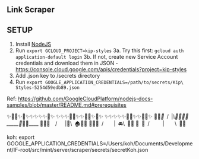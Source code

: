 ## Link Scraper

## SETUP

1. Install [NodeJS](nodejs.org)
2. Run `export GCLOUD_PROJECT=kip-styles`
3a. Try this first: `gcloud auth application-default login`
3b. If not, create new Service Account credentials and download them in JSON - https://console.cloud.google.com/apis/credentials?project=kip-styles
4. Add .json key to /secrets directory
3. Run `export GOOGLE_APPLICATION_CREDENTIALS=/path/to/secrets/Kip\ Styles-5254d59edb89.json`


Ref: https://github.com/GoogleCloudPlatform/nodejs-docs-samples/blob/master/README.md#prerequisites

✨🌟🌟✨🌟✨✨✨✨✨🌟✨
✨✨✨🌙🌟✨✨🌟🌟✨🌟✨
✨✨✨✨⁣✨🌟🌟✨✨🌟🌟✨
🏢🏤_🏬_ / |_\🏫🏢🌳🌳
_____🚋_🚗__🚕______
🏡⁣🏥🏦  /   |🚖\ 🏠🌳🏡
🏡🏡🏪 /    | 🚘\ 🏪🏨
💒 🏨 /     |    \ 🏡🏩

koh: export GOOGLE_APPLICATION_CREDENTIALS=/Users/koh/Documents/Development/IF-root/src/mint/server/scraper/secrets/secretKoh.json